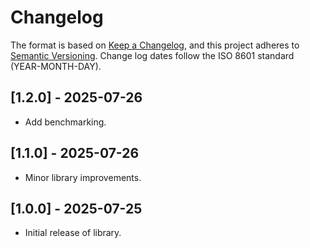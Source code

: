 # Changelog

The format is based on [Keep a Changelog](https://keepachangelog.com/en/1.0.0/),
and this project adheres to [Semantic Versioning](https://semver.org/spec/v2.0.0.html).
Change log dates follow the ISO 8601 standard (YEAR-MONTH-DAY).

## [1.2.0] - 2025-07-26
- Add benchmarking.

## [1.1.0] - 2025-07-26
- Minor library improvements.

## [1.0.0] - 2025-07-25
- Initial release of library.
